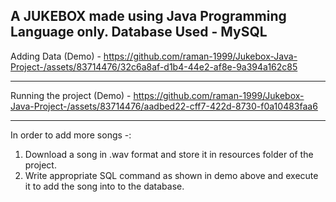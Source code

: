 A JUKEBOX made using Java Programming Language only. Database Used - MySQL
---

Adding Data (Demo)  - 
https://github.com/raman-1999/Jukebox-Java-Project-/assets/83714476/32c6a8af-d1b4-44e2-af8e-9a394a162c85

--- 

Running the project (Demo) - 
https://github.com/raman-1999/Jukebox-Java-Project-/assets/83714476/aadbed22-cff7-422d-8730-f0a10483faa6

---

In order to add more songs -:
1) Download a song in .wav format and store it in resources folder of the project.
2) Write appropriate SQL command as shown in demo above and execute it to add the song into to the database.
